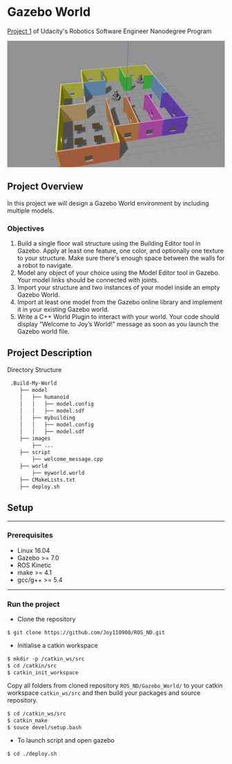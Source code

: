 # Gazebo World
[Project 1](https://classroom.udacity.com/nanodegrees/nd209/parts/a431d446-05df-4641-9e3d-79e1d55a7a2f/modules/469bf8d2-a532-4ce1-b163-7a7b62c81de7/lessons/7dfe4265-e484-4efc-89e7-088540ff6720/concepts/2ab0200c-3c61-4ca6-bfb6-2b33cf81b743) of Udacity's Robotics Software Engineer Nanodegree Program

![World](myworld.jpg)

## Project Overview
In this project we will design a Gazebo World environment by including multiple models.

### Objectives
1. Build a single floor wall structure using the Building Editor tool in Gazebo. Apply at least one feature, one color, and optionally one texture to your structure. Make sure there's enough space between the walls for a robot to navigate.
2. Model any object of your choice using the Model Editor tool in Gazebo. Your model links should be connected with joints.
3. Import your structure and two instances of your model inside an empty Gazebo World.
4. Import at least one model from the Gazebo online library and implement it in your existing Gazebo world.
5. Write a C++ World Plugin to interact with your world. Your code should display “Welcome to Joy’s World!” message as soon as you launch the Gazebo world file.


## Project Description
Directory Structure
```
 .Build-My-World                          
    ├── model                                   
    │   ├── humanoid                    
    │   │   ├── model.config
    │   │   ├── model.sdf
    │   ├── mybuilding                     
    │   │   ├── model.config
    │   │   ├── model.sdf            
    ├── images  
        ├── ...
    ├── script  
        ├── welcome_message.cpp
    ├── world
        ├── myworld.world
    ├── CMakeLists.txt             
    ├── deploy.sh                             
```
## Setup 
---
### Prerequisites
- Linux 16.04
- Gazebo >= 7.0
- ROS Kinetic
- make >= 4.1
- gcc/g++ >= 5.4
---
### Run the project
- Clone the repository
```
$ git clone https://github.com/Joy110900/ROS_ND.git
```
- Initialise a catkin workspace
```
$ mkdir -p /catkin_ws/src
$ cd /catkin/src
$ catkin_init_workspace
```
Copy all folders from cloned repository `ROS_ND/Gazebo_World/` to your catkin workspace `catkin_ws/src` and then build your packages and source repository.
```
$ cd /catkin_ws/src
$ catkin_make
$ souce devel/setup.bash
```

- To launch script and open gazebo  
```
$ cd ./deploy.sh
```